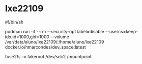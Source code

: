 # lxe22109

#!/bin/sh

podman run -it --rm --security-opt label=disable --userns=keep-id:uid=1000,gid=1000 --volume /var/data/aluno/lxe22109/:/home/aluno/lxe22109 docker.io/hmarcondes/dev_space:latest

fuse2fs -o fakeroot /dev/sdc2 /mountpoint
